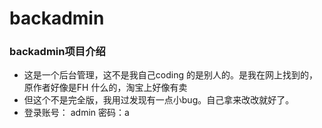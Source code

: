# backadmin
### backadmin项目介绍
- 这是一个后台管理，这不是我自己coding 的是别人的。是我在网上找到的，原作者好像是FH 什么的，淘宝上好像有卖
- 但这个不是完全版，我用过发现有一点小bug。自己拿来改改就好了。
- 登录账号： admin  密码：a

